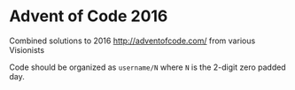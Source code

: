 # Advent of Code 2016

Combined solutions to 2016 http://adventofcode.com/ from various Visionists

Code should be organized as `username/N` where `N` is the 2-digit zero padded day. 
